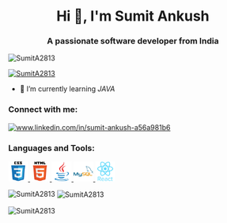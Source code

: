 <h1 align="center">Hi 👋, I'm Sumit Ankush</h1>
<h3 align="center">A passionate software developer from India</h3>

<p align="left"> <img src="https://komarev.com/ghpvc/?username=SumitA2813&label=Profile%20views&color=0e75b6&style=flat" alt="SumitA2813" /> </p>

<p align="left"> <a href="https://github.com/ryo-ma/github-profile-trophy"><img src="https://github-profile-trophy.vercel.app/?username=SumitA2813" alt="SumitA2813" /></a> </p>

- 🌱 I’m currently learning *JAVA*

<h3 align="left">Connect with me:</h3>
<p align="left">
<a href="www.linkedin.com/in/sumit-ankush-a56a981b6" target="blank"><img align="center" src="https://raw.githubusercontent.com/rahuldkjain/github-profile-readme-generator/master/src/images/icons/Social/linked-in-alt.svg" alt="www.linkedin.com/in/sumit-ankush-a56a981b6" height="30" width="40" /></a>
</p>

<h3 align="left">Languages and Tools:</h3>
<p align="left"> <a href="https://www.w3schools.com/css/" target="_blank" rel="noreferrer"> <img src="https://raw.githubusercontent.com/devicons/devicon/master/icons/css3/css3-original-wordmark.svg" alt="css3" width="40" height="40"/> </a> <a href="https://www.w3.org/html/" target="_blank" rel="noreferrer"> <img src="https://raw.githubusercontent.com/devicons/devicon/master/icons/html5/html5-original-wordmark.svg" alt="html5" width="40" height="40"/> </a> <a href="https://www.java.com" target="_blank" rel="noreferrer"> <img src="https://raw.githubusercontent.com/devicons/devicon/master/icons/java/java-original.svg" alt="java" width="40" height="40"/> </a> <a href="https://www.mysql.com/" target="_blank" rel="noreferrer"> <img src="https://raw.githubusercontent.com/devicons/devicon/master/icons/mysql/mysql-original-wordmark.svg" alt="mysql" width="40" height="40"/> </a> <a href="https://reactjs.org/" target="_blank" rel="noreferrer"> <img src="https://raw.githubusercontent.com/devicons/devicon/master/icons/react/react-original-wordmark.svg" alt="react" width="40" height="40"/> </a> </p>

<p><img align="left" src="https://github-readme-stats.vercel.app/api/top-langs?username=SumitA2813&show_icons=true&locale=en&layout=compact" alt="SumitA2813" /></p>

<p>&nbsp;<img align="center" src="https://github-readme-stats.vercel.app/api?username=SumitA2813&show_icons=true&locale=en" alt="SumitA2813" /></p>

<p><img align="center" src="https://github-readme-streak-stats.herokuapp.com/?user=SumitA2813&" alt="SumitA2813" /></p>
